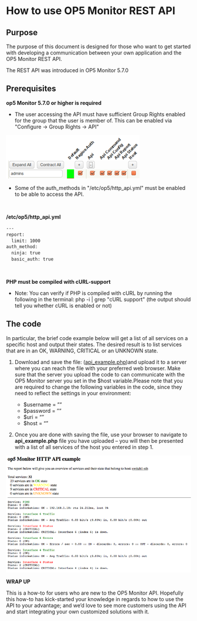 # How to use OP5 Monitor REST API

## Purpose

The purpose of this document is designed for those who want to get started with developing a communication between your own application and the OP5 Monitor REST API.

The REST API was introduced in OP5 Monitor 5.7.0

## Prerequisites

**op5 Monitor 5.7.0 or higher is required**

-   The user accessing the API must have sufficient Group Rights enabled for the group that the user is member of. This can be enabled via "Configure -\> Group Rights -\> API"

![](attachments/688561/5734804.png)

-   Some of the auth\_methods in "/etc/op5/http\_api.yml" must be enabled to be able to access the API.

 

**/etc/op5/http\_api.yml**

``` {.bash data-syntaxhighlighter-params="brush: bash; gutter: false; theme: Confluence" data-theme="Confluence" style="brush: bash; gutter: false; theme: Confluence"}
---
report:
  limit: 1000
auth_method:
  ninja: true
  basic_auth: true
```

 

**PHP must be compiled with cURL-support**

-   Note: You can verify if PHP is compiled with cURL by running the following in the terminal: php -i | grep "cURL support" (the output should tell you whether cURL is enabled or not)

## The code

In particular, the brief code example below will get a list of all services on a specific host and output their states. The desired result is to list services that are in an OK, WARNING, CRITICAL or an UNKNOWN state.

1.  Download and save the file: ([api\_example.php](attachments/688561/4358202.gz))and upload it to a server where you can reach the file with your preferred web browser. Make sure that the server you upload the code to can communicate with the OP5 Monitor server you set in the \$host variable.Please note that you are required to change the following variables in the code, since they need to reflect the settings in your environment:
    -   \$username = ””
    -   \$password = ””
    -   \$uri = “”
    -   \$host = “”

2.  Once you are done with saving the file, use your browser to navigate to **api\_example.php** file you have uploaded – you will then be presented with a list of all services of the host you entered in step 1.

![](attachments/688561/4358203.png)

**WRAP UP**

This is a how-to for users who are new to the OP5 Monitor API. Hopefully this how-to has kick-started your knowledge in regards to how to use the API to your advantage; and we’d love to see more customers using the API and start integrating your own customized solutions with it.

